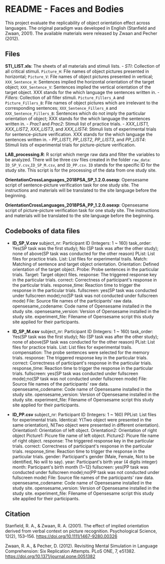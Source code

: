# README - Faces and Bodies

This project evaluate the replicability of object orientation effect across languages. The original paradigm was developed in English (Stanfield and Zwaan, 2001). The available materials were released by Zwaan and Pecher (2012).  

## Files

**STI_LIST.xls**: The sheets of all materials and stimuli lists. 
    - *STI*: Collection of all critical stimuli. `Picture_H`: File names of object pictures presented in horizontal; `Picture_V`: File names of object pictures presented in vertical; `XXX_Sentence_H`: Sentences implied the horizontal orientation of the target object; `XXX_Sentence_V`: Sentences implied the vertical orientation of the target object. XXX stands for the which language the sentences written in.
    - *Fillers*: Collection of all filler stimuli. `Picture_Fillers_A` and `Picture_Fillers_B`: File names of object pictures which are irrelevant to the corresponding sentences; `XXX_Sentence_Fillers_A` and `XXX_Sentence_Fillers_B`: Sentences which do not imply the particular orientation of object; XXX stands for the which language the sentences written in.
    - *Prac1* and *Prac2*: Stimuli list of practice trials. 
    - *XXX_LIST1*, *XXX_LIST2*, *XXX_LIST3*, and *XXX_LIST4*: Stimuli lists of experimental trials for sentence-picture verification. XXX stands for the which language the sentences written in.
    - *PP_LIST1*, *PP_LIST2*, *PP_LIST3*, and *PP_LIST4*: Stimuli lists of experimental trials for picture-picture verification. 
    
**LAB_processing.R**: R script which merge raw data and filter the variables to be analyzed. There will be three csv files created in the folder `raw_data`: `ID_SP_V.csv`,`ID_SP_M.csv`, and `ID_PP.csv`. `ID` stands for the specific ID for the study site. This script is for the processing of the data from one study site.

**OrientationCrossLanguages_2018PSA_SP_1.2.0.osexp**: Opensesame script of sentence-picture verification task for one study site. The instructions and materials will be translated to the site language before the beginning.

**OrientationCrossLanguages_2018PSA_PP_1.2.0.osexp**: Opensesame script of picture-picture verification task for one study site. The instructions and materials will be translated to the site language before the beginning.

## Codebooks of data files
- **ID_SP_V.csv**
subject_nr: Participant ID (Integers: 1 ~ 160)
task_order: Yes(SP task was the first study); No (SP task was after the other study); none of above(SP task was conducted for the other reason)
PList: List files for practice trials.
List:  List files for experimental trails.
Match: Matching of sentence and target object orientation.
Orientation: Defined orientation of the target object. 
Probe: Probe sentences in the particular trials.
Target: Target object files.
response: The triggered response key in the particular trials.
correct: Correctness of participant's response in the particular trials.
response_time: Reaction time to trigger the response in the particular trials. 
fullscreen: yes(SP task was conducted under fullscreen mode);no(SP task was not conducted under fullscreen mode)
File: Source file names of the participants' raw data.
opensesame_codename: Code name of Opensesame installed in the study site.
opensesame_version: Version of Opensesame installed in the study site.
experiment_file: Filename of Opensesame script this study site applied for their participants.

- **ID_SP_M.csv**
subject_nr: Participant ID (Integers: 1 ~ 160)
task_order: Yes(SP task was the first study); No (SP task was after the other study); none of above(SP task was conducted for the other reason)
PList: List files for practice trials.
List:  List files for experimental trails.
compensation: The probe sentences were selected for the memory trials.
response: The triggered response key in the particular trials.
correct: Correctness of participant's response in the particular trials.
response_time: Reaction time to trigger the response in the particular trials. 
fullscreen: yes(SP task was conducted under fullscreen mode);no(SP task was not conducted under fullscreen mode)
File: Source file names of the participants' raw data.
opensesame_codename: Code name of Opensesame installed in the study site.
opensesame_version: Version of Opensesame installed in the study site.
experiment_file: Filename of Opensesame script this study site applied for their participants.

- **ID_PP.csv**
subject_nr: Participant ID (Integers: 1 ~ 160)
PPList: List files for experimental trials.
Identical: Y(Two object were presented in the same orientation), N(Two object were presented in different orientation).
Orientation1: Orientation of left object.
Orientation2: Orientation of right object
Picture1: Picure file name of left object.
Picture2: Picure file name of right object.
response: The triggered response key in the particular trials.
correct: Correctness of participant's response in the particular trials.
response_time: Reaction time to trigger the response in the particular trials. 
gender: Participant's gender (Male, Female, Not to be identified, No will to say).
year: Participant's birth year (4 digits integer) 
month: Participant's birth month (1~12)
fullscreen: yes(PP task was conducted under fullscreen mode);no(PP task was not conducted under fullscreen mode)
File: Source file names of the participants' raw data.
opensesame_codename: Code name of Opensesame installed in the study site.
opensesame_version: Version of Opensesame installed in the study site.
experiment_file: Filename of Opensesame script this study site applied for their participants.

## Citation

Stanfield, R. A., & Zwaan, R. A. (2001). The effect of implied orientation derived from verbal context on picture recognition. Psychological Science, 12(2), 153–156. https://doi.org/10.1111/1467-9280.00326

Zwaan, R. A., & Pecher, D. (2012). Revisiting Mental Simulation in Language Comprehension: Six Replication Attempts. PLoS ONE, 7, e51382. https://doi.org/10.1371/journal.pone.0051382
